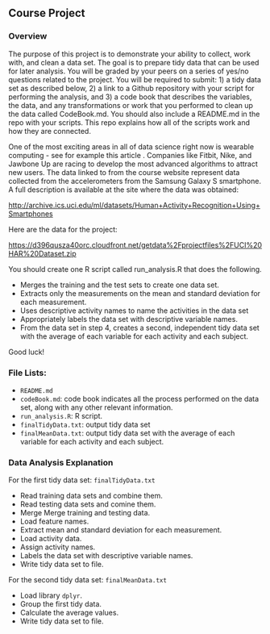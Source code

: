 ## Course Project

### Overview

The purpose of this project is to demonstrate your ability to collect, work with, and clean a data set. The goal is to prepare tidy data that can be used for later analysis. You will be graded by your peers on a series of yes/no questions related to the project. You will be required to submit: 1) a tidy data set as described below, 2) a link to a Github repository with your script for performing the analysis, and 3) a code book that describes the variables, the data, and any transformations or work that you performed to clean up the data called CodeBook.md. You should also include a README.md in the repo with your scripts. This repo explains how all of the scripts work and how they are connected.

One of the most exciting areas in all of data science right now is wearable computing - see for example this article . Companies like Fitbit, Nike, and Jawbone Up are racing to develop the most advanced algorithms to attract new users. The data linked to from the course website represent data collected from the accelerometers from the Samsung Galaxy S smartphone. A full description is available at the site where the data was obtained:

http://archive.ics.uci.edu/ml/datasets/Human+Activity+Recognition+Using+Smartphones

Here are the data for the project:

https://d396qusza40orc.cloudfront.net/getdata%2Fprojectfiles%2FUCI%20HAR%20Dataset.zip

You should create one R script called run_analysis.R that does the following.

- Merges the training and the test sets to create one data set.
- Extracts only the measurements on the mean and standard deviation for each measurement.
- Uses descriptive activity names to name the activities in the data set
- Appropriately labels the data set with descriptive variable names.
- From the data set in step 4, creates a second, independent tidy data set with the average of each variable for each activity and each subject.

Good luck!

### File Lists:

- `README.md`
- `codeBook.md`: code book indicates all the process performed on the data set, along with any other relevant information.
- `run_analysis.R`: R script.
- `finalTidyData.txt`: output tidy data set
- `finalMeanData.txt`: output tidy data set with the average of each variable for each activity and each subject.

### Data Analysis Explanation

For the first tidy data set: `finalTidyData.txt`

- Read training data sets and combine them.
- Read testing data sets and comine them.
- Merge Merge training and testing data.
- Load feature names.
- Extract mean and standard deviation for each measurement.
- Load activity data.
- Assign activity names.
- Labels the data set with descriptive variable names.
- Write tidy data set to file.

For the second tidy data set: `finalMeanData.txt`

- Load library `dplyr`.
- Group the first tidy data.
- Calculate the average values.
- Write tidy data set to file.




